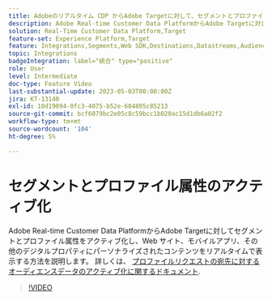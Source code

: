 ```yaml
---
title: Adobeのリアルタイム CDP からAdobe Targetに対して、セグメントとプロファイル属性をアクティブ化する方法を教えてください。
description: Adobe Real-time Customer Data PlatformからAdobe Targetに対してセグメントとプロファイル属性をアクティブ化し、Web サイト、モバイルアプリ、その他のデジタルプロパティにパーソナライズされたコンテンツをリアルタイムで表示する方法を説明します。
solution: Real-Time Customer Data Platform,Target
feature-set: Experience Platform,Target
feature: Integrations,Segments,Web SDK,Destinations,Datastreams,Audiences,Experience Targeting
topic: Integrations
badgeIntegration: label="統合" type="positive"
role: User
level: Intermediate
doc-type: Feature Video
last-substantial-update: 2023-05-03T00:00:00Z
jira: KT-13140
exl-id: 10d19094-0fc3-4075-b52e-684805c85213
source-git-commit: bcf6079bc2e05c8c59bcc1b020ac15d1db6a02f2
workflow-type: tm+mt
source-wordcount: '104'
ht-degree: 5%

---
```


# セグメントとプロファイル属性のアクティブ化

Adobe Real-time Customer Data PlatformからAdobe Targetに対してセグメントとプロファイル属性をアクティブ化し、Web サイト、モバイルアプリ、その他のデジタルプロパティにパーソナライズされたコンテンツをリアルタイムで表示する方法を説明します。 詳しくは、 [プロファイルリクエストの宛先に対するオーディエンスデータのアクティブ化に関するドキュメント](https://experienceleague.adobe.com/docs/experience-platform/destinations/ui/activate/activate-profile-request-destinations.html).


>[!VIDEO](https://video.tv.adobe.com/v/3419036/?learn=on)
